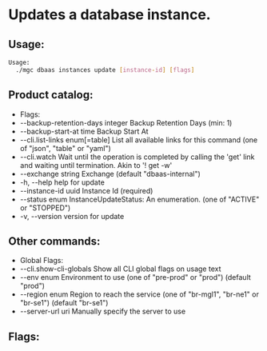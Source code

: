 # Updates a database instance.

## Usage:
```bash
Usage:
  ./mgc dbaas instances update [instance-id] [flags]
```

## Product catalog:
- Flags:
- --backup-retention-days integer   Backup Retention Days (min: 1)
- --backup-start-at time            Backup Start At
- --cli.list-links enum[=table]     List all available links for this command (one of "json", "table" or "yaml")
- --cli.watch                       Wait until the operation is completed by calling the 'get' link and waiting until termination. Akin to '! get -w'
- --exchange string                 Exchange (default "dbaas-internal")
- -h, --help                            help for update
- --instance-id uuid                Instance Id (required)
- --status enum                     InstanceUpdateStatus: An enumeration. (one of "ACTIVE" or "STOPPED")
- -v, --version                         version for update

## Other commands:
- Global Flags:
- --cli.show-cli-globals   Show all CLI global flags on usage text
- --env enum               Environment to use (one of "pre-prod" or "prod") (default "prod")
- --region enum            Region to reach the service (one of "br-mgl1", "br-ne1" or "br-se1") (default "br-se1")
- --server-url uri         Manually specify the server to use

## Flags:
```bash

```


